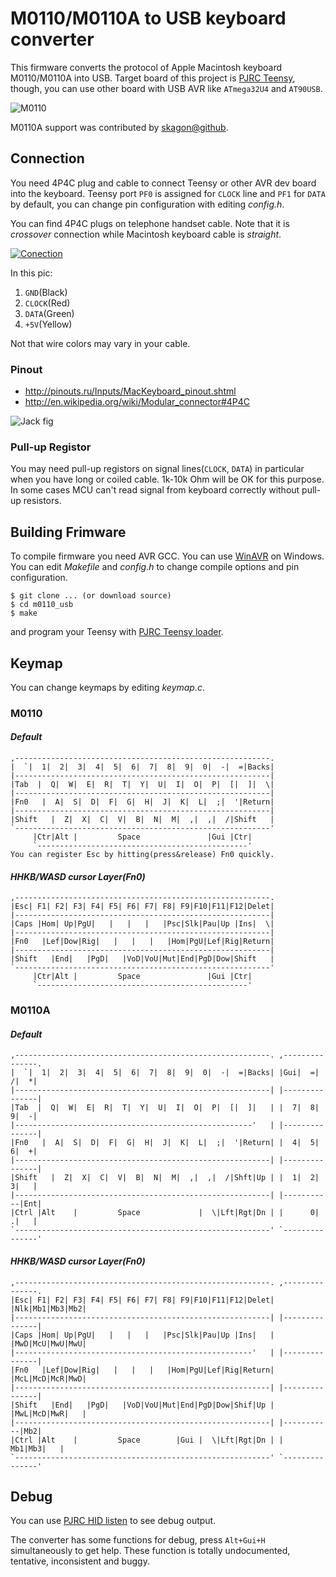 M0110/M0110A to USB keyboard converter
======================================
This firmware converts the protocol of Apple Macintosh keyboard M0110/M0110A into USB.
Target board of this project is [PJRC Teensy](http://www.pjrc.com/teensy/), though,
you can use other board with USB AVR like `ATmega32U4` and `AT90USB`.

![M0110](https://github.com/tmk/tmk_keyboard/raw/master/m0110_usb/doc/m0110.jpg)

M0110A support was contributed by [skagon@github](https://github.com/skagon).



Connection
----------
You need 4P4C plug and cable to connect Teensy or other AVR dev board into the keyboard.
Teensy port `PF0` is assigned for `CLOCK` line and `PF1` for `DATA` by default,
you can change pin configuration with editing *config.h*.

You can find 4P4C plugs on telephone handset cable. Note that it is *crossover* connection
while Macintosh keyboard cable is *straight*.

[![Conection](http://i.imgur.com/vJoVOm.jpg)](http://i.imgur.com/vJoVO.jpg)

In this pic:

1. `GND`(Black)
2. `CLOCK`(Red)
3. `DATA`(Green)
4. `+5V`(Yellow)

Not that wire colors may vary in your cable.


### Pinout
- <http://pinouts.ru/Inputs/MacKeyboard_pinout.shtml>
- <http://en.wikipedia.org/wiki/Modular_connector#4P4C>

![Jack fig](http://www.kbdbabel.org/conn/kbd_connector_macplus.png)


### Pull-up Registor
You may need pull-up registors on signal lines(`CLOCK`, `DATA`) in particular
when you have long or coiled cable. 1k-10k Ohm will be OK for this purpose.
In some cases MCU can't read signal from keyboard correctly without pull-up resistors.



Building Frimware
-----------------
To compile firmware you need AVR GCC. You can use [WinAVR](http://winavr.sourceforge.net/) on Windows.
You can edit *Makefile* and *config.h* to change compile options and pin configuration.

    $ git clone ... (or download source)
    $ cd m0110_usb
    $ make

and program your Teensy with [PJRC Teensy loader](http://www.pjrc.com/teensy/loader.html).



Keymap
------
You can change keymaps by editing *keymap.c*.

### M0110
#### *Default*
    ,---------------------------------------------------------.
    |  `|  1|  2|  3|  4|  5|  6|  7|  8|  9|  0|  -|  =|Backs|
    |---------------------------------------------------------|
    |Tab  |  Q|  W|  E|  R|  T|  Y|  U|  I|  O|  P|  [|  ]|  \|
    |---------------------------------------------------------|
    |Fn0   |  A|  S|  D|  F|  G|  H|  J|  K|  L|  ;|  '|Return|
    |---------------------------------------------------------|
    |Shift   |  Z|  X|  C|  V|  B|  N|  M|  ,|  ,|  /|Shift   |
    `---------------------------------------------------------'
         |Ctr|Alt |         Space               |Gui |Ctr|
         `-----------------------------------------------'
    You can register Esc by hitting(press&release) Fn0 quickly.

#### *HHKB/WASD cursor Layer(Fn0)*
    ,---------------------------------------------------------.
    |Esc| F1| F2| F3| F4| F5| F6| F7| F8| F9|F10|F11|F12|Delet|
    |---------------------------------------------------------|
    |Caps |Hom| Up|PgU|   |   |   |   |Psc|Slk|Pau|Up |Ins|  \|
    |---------------------------------------------------------|
    |Fn0   |Lef|Dow|Rig|   |   |   |   |Hom|PgU|Lef|Rig|Return|
    |---------------------------------------------------------|
    |Shift   |End|   |PgD|   |VoD|VoU|Mut|End|PgD|Dow|Shift   |
    `---------------------------------------------------------'
         |Ctr|Alt |         Space               |Gui |Ctr|
         `-----------------------------------------------'

### M0110A
#### *Default*
    ,---------------------------------------------------------. ,---------------.
    |  `|  1|  2|  3|  4|  5|  6|  7|  8|  9|  0|  -|  =|Backs| |Gui|  =|  /|  *|
    |---------------------------------------------------------| |---------------|
    |Tab  |  Q|  W|  E|  R|  T|  Y|  U|  I|  O|  P|  [|  ]|   | |  7|  8|  9|  -|
    |-----------------------------------------------------'   | |---------------|
    |Fn0   |  A|  S|  D|  F|  G|  H|  J|  K|  L|  ;|  '|Return| |  4|  5|  6|  +|
    |---------------------------------------------------------| |---------------|
    |Shift   |  Z|  X|  C|  V|  B|  N|  M|  ,|  ,|  /|Shft|Up | |  1|  2|  3|   |
    |---------------------------------------------------------| |-----------|Ent|
    |Ctrl |Alt    |         Space             |  \|Lft|Rgt|Dn | |      0|  .|   |
    `---------------------------------------------------------' `---------------'
#### *HHKB/WASD cursor Layer(Fn0)*
    ,---------------------------------------------------------. ,---------------.
    |Esc| F1| F2| F3| F4| F5| F6| F7| F8| F9|F10|F11|F12|Delet| |Nlk|Mb1|Mb3|Mb2|
    |---------------------------------------------------------| |---------------|
    |Caps |Hom| Up|PgU|   |   |   |   |Psc|Slk|Pau|Up |Ins|   | |MwD|McU|MwU|MwU|
    |-----------------------------------------------------'   | |---------------|
    |Fn0   |Lef|Dow|Rig|   |   |   |   |Hom|PgU|Lef|Rig|Return| |McL|McD|McR|MwD|
    |---------------------------------------------------------| |---------------|
    |Shift   |End|   |PgD|   |VoD|VoU|Mut|End|PgD|Dow|Shif|Up | |MwL|McD|MwR|   |
    |---------------------------------------------------------| |-----------|Mb2|
    |Ctrl |Alt    |         Space        |Gui |  \|Lft|Rgt|Dn | |    Mb1|Mb3|   |
    `---------------------------------------------------------' `---------------'



Debug
-----
You can use [PJRC HID listen](http://www.pjrc.com/teensy/hid_listen.html) to see debug output.

The converter has some functions for debug, press `Alt+Gui+H` simultaneously to get help.
These function is totally undocumented, tentative, inconsistent and buggy.
